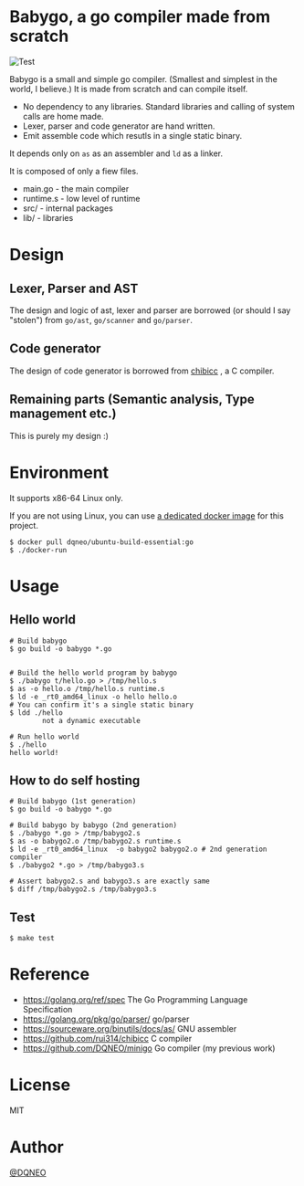 # Babygo, a go compiler made from scratch

![Test](https://github.com/DQNEO/babygo/workflows/Test/badge.svg)

Babygo is a small and simple go compiler. (Smallest and simplest in the world, I believe.)
It is made from scratch and can compile itself.

* No dependency to any libraries. Standard libraries and calling of system calls are home made.
* Lexer, parser and code generator are hand written.
* Emit assemble code which resutls in a single static binary.

It depends only on `as` as an assembler and `ld` as a linker.

It is composed of only a fiew files.

* main.go - the main compiler
* runtime.s - low level of runtime
* src/ - internal packages
* lib/ - libraries

# Design

## Lexer, Parser and AST
The design and logic of ast, lexer and parser are borrowed (or should I say "stolen")  from `go/ast`, `go/scanner` and `go/parser`.

## Code generator
The design of code generator is borrowed from [chibicc](https://github.com/rui314/chibicc) , a C compiler.

## Remaining parts (Semantic analysis, Type management etc.)
This is purely my design :)

# Environment

It supports x86-64 Linux only.

If you are not using Linux, you can use [a dedicated docker image](https://hub.docker.com/r/dqneo/ubuntu-build-essential/tags) for this project.

```termiinal
$ docker pull dqneo/ubuntu-build-essential:go
$ ./docker-run
```

# Usage

## Hello world

```terminal
# Build babygo
$ go build -o babygo *.go


# Build the hello world program by babygo
$ ./babygo t/hello.go > /tmp/hello.s
$ as -o hello.o /tmp/hello.s runtime.s
$ ld -e _rt0_amd64_linux -o hello hello.o
# You can confirm it's a single static binary
$ ldd ./hello
        not a dynamic executable

# Run hello world
$ ./hello
hello world!
```

## How to do self hosting

```terminal
# Build babygo (1st generation)
$ go build -o babygo *.go

# Build babygo by babygo (2nd generation)
$ ./babygo *.go > /tmp/babygo2.s
$ as -o babygo2.o /tmp/babygo2.s runtime.s
$ ld -e _rt0_amd64_linux  -o babygo2 babygo2.o # 2nd generation compiler
$ ./babygo2 *.go > /tmp/babygo3.s

# Assert babygo2.s and babygo3.s are exactly same
$ diff /tmp/babygo2.s /tmp/babygo3.s
```

## Test

```terminal
$ make test
```

# Reference

* https://golang.org/ref/spec The Go Programming Language Specification
* https://golang.org/pkg/go/parser/ go/parser
* https://sourceware.org/binutils/docs/as/ GNU assembler
* https://github.com/rui314/chibicc C compiler
* https://github.com/DQNEO/minigo Go compiler (my previous work)


# License

MIT

# Author

[@DQNEO](https://twitter.com/DQNEO)
